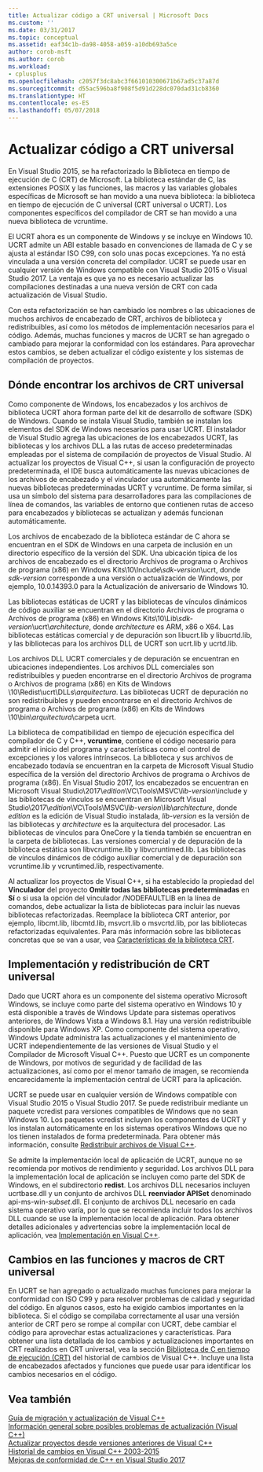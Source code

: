 ```yaml
---
title: Actualizar código a CRT universal | Microsoft Docs
ms.custom: ''
ms.date: 03/31/2017
ms.topic: conceptual
ms.assetid: eaf34c1b-da98-4058-a059-a10db693a5ce
author: corob-msft
ms.author: corob
ms.workload:
- cplusplus
ms.openlocfilehash: c2057f3dc8abc3f661010300671b67ad5c37a87d
ms.sourcegitcommit: d55ac596ba8f908f5d91d228dc070dad31cb8360
ms.translationtype: HT
ms.contentlocale: es-ES
ms.lasthandoff: 05/07/2018
---
```

# <a name="upgrade-your-code-to-the-universal-crt"></a>Actualizar código a CRT universal

En Visual Studio 2015, se ha refactorizado la Biblioteca en tiempo de ejecución de C (CRT) de Microsoft. La biblioteca estándar de C, las extensiones POSIX y las funciones, las macros y las variables globales específicas de Microsoft se han movido a una nueva biblioteca: la biblioteca en tiempo de ejecución de C universal (CRT universal o UCRT). Los componentes específicos del compilador de CRT se han movido a una nueva biblioteca de vcruntime.  
  
El UCRT ahora es un componente de Windows y se incluye en Windows 10. UCRT admite un ABI estable basado en convenciones de llamada de C y se ajusta al estándar ISO C99, con solo unas pocas excepciones. Ya no está vinculada a una versión concreta del compilador. UCRT se puede usar en cualquier versión de Windows compatible con Visual Studio 2015 o Visual Studio 2017. La ventaja es que ya no es necesario actualizar las compilaciones destinadas a una nueva versión de CRT con cada actualización de Visual Studio.  
  
Con esta refactorización se han cambiado los nombres o las ubicaciones de muchos archivos de encabezado de CRT, archivos de biblioteca y redistribuibles, así como los métodos de implementación necesarios para el código. Además, muchas funciones y macros de UCRT se han agregado o cambiado para mejorar la conformidad con los estándares. Para aprovechar estos cambios, se deben actualizar el código existente y los sistemas de compilación de proyectos.  
  
## <a name="where-to-find-the-universal-crt-files"></a>Dónde encontrar los archivos de CRT universal

Como componente de Windows, los encabezados y los archivos de biblioteca UCRT ahora forman parte del kit de desarrollo de software (SDK) de Windows. Cuando se instala Visual Studio, también se instalan los elementos del SDK de Windows necesarios para usar UCRT. El instalador de Visual Studio agrega las ubicaciones de los encabezados UCRT, las bibliotecas y los archivos DLL a las rutas de acceso predeterminadas empleadas por el sistema de compilación de proyectos de Visual Studio. Al actualizar los proyectos de Visual C++, si usan la configuración de proyecto predeterminada, el IDE busca automáticamente las nuevas ubicaciones de los archivos de encabezado y el vinculador usa automáticamente las nuevas bibliotecas predeterminadas UCRT y vcruntime. De forma similar, si usa un símbolo del sistema para desarrolladores para las compilaciones de línea de comandos, las variables de entorno que contienen rutas de acceso para encabezados y bibliotecas se actualizan y además funcionan automáticamente.  
  
Los archivos de encabezado de la biblioteca estándar de C ahora se encuentran en el SDK de Windows en una carpeta de inclusión en un directorio específico de la versión del SDK. Una ubicación típica de los archivos de encabezado es el directorio Archivos de programa o Archivos de programa (x86) en Windows Kits\\10\\Include\\_sdk-version_\\ucrt, donde _sdk-version_ corresponde a una versión o actualización de Windows, por ejemplo, 10.0.14393.0 para la Actualización de aniversario de Windows 10.   
  
Las bibliotecas estáticas de UCRT y las bibliotecas de vínculos dinámicos de código auxiliar se encuentran en el directorio Archivos de programa o Archivos de programa (x86) en Windows Kits\\10\\Lib\\_sdk-version_\\ucrt\\_architecture_, donde _architecture_ es ARM, x86 o X64. Las bibliotecas estáticas comercial y de depuración son libucrt.lib y libucrtd.lib, y las bibliotecas para los archivos DLL de UCRT son ucrt.lib y ucrtd.lib.  
  
Los archivos DLL UCRT comerciales y de depuración se encuentran en ubicaciones independientes. Los archivos DLL comerciales son redistribuibles y pueden encontrarse en el directorio Archivos de programa o Archivos de programa (x86) en Kits de Windows \\10\\Redist\\ucrt\\DLLs\\_arquitectura_\. Las bibliotecas UCRT de depuración no son redistribuibles y pueden encontrarse en el directorio Archivos de programa o Archivos de programa (x86) en Kits de Windows \\10\\bin\\_arquitectura_\\carpeta ucrt.   

La biblioteca de compatibilidad en tiempo de ejecución específica del compilador de C y C++, **vcruntime**, contiene el código necesario para admitir el inicio del programa y características como el control de excepciones y los valores intrínsecos. La biblioteca y sus archivos de encabezado todavía se encuentran en la carpeta de Microsoft Visual Studio específica de la versión del directorio Archivos de programa o Archivos de programa (x86). En Visual Studio 2017, los encabezados se encuentran en Microsoft Visual Studio\\2017\\_edition_\\VC\\Tools\\MSVC\\_lib-version_\\include y las bibliotecas de vínculos se encuentran en Microsoft Visual Studio\\2017\\_edition_\\VC\\Tools\\MSVC\\_lib-version_\\lib\\_architecture_, donde _edition_ es la edición de Visual Studio instalada, _lib-version_ es la versión de las bibliotecas y _architecture_ es la arquitectura del procesador. Las bibliotecas de vínculos para OneCore y la tienda también se encuentran en la carpeta de bibliotecas. Las versiones comercial y de depuración de la biblioteca estática son libvcruntime.lib y libvcruntimed.lib. Las bibliotecas de vínculos dinámicos de código auxiliar comercial y de depuración son vcruntime.lib y vcruntimed.lib, respectivamente.  
  
Al actualizar los proyectos de Visual C++, si ha establecido la propiedad del **Vinculador** del proyecto **Omitir todas las bibliotecas predeterminadas** en **Sí** o si usa la opción del vinculador /NODEFAULTLIB en la línea de comandos, debe actualizar la lista de bibliotecas para incluir las nuevas bibliotecas refactorizadas. Reemplace la biblioteca CRT anterior, por ejemplo, libcmt.lib, libcmtd.lib, msvcrt.lib o msvcrtd.lib, por las bibliotecas refactorizadas equivalentes. Para más información sobre las bibliotecas concretas que se van a usar, vea [Características de la biblioteca CRT](../c-runtime-library/crt-library-features.md).  
  
## <a name="deployment-and-redistribution-of-the-universal-crt"></a>Implementación y redistribución de CRT universal
  
Dado que UCRT ahora es un componente del sistema operativo Microsoft Windows, se incluye como parte del sistema operativo en Windows 10 y está disponible a través de Windows Update para sistemas operativos anteriores, de Windows Vista a Windows 8.1. Hay una versión redistribuible disponible para Windows XP. Como componente del sistema operativo, Windows Update administra las actualizaciones y el mantenimiento de UCRT independientemente de las versiones de Visual Studio y el Compilador de Microsoft Visual C++. Puesto que UCRT es un componente de Windows, por motivos de seguridad y de facilidad de las actualizaciones, así como por el menor tamaño de imagen, se recomienda encarecidamente la implementación central de UCRT para la aplicación.  
  
UCRT se puede usar en cualquier versión de Windows compatible con Visual Studio 2015 o Visual Studio 2017. Se puede redistribuir mediante un paquete vcredist para versiones compatibles de Windows que no sean Windows 10. Los paquetes vcredist incluyen los componentes de UCRT y los instalan automáticamente en los sistemas operativos Windows que no los tienen instalados de forma predeterminada. Para obtener más información, consulte [Redistribuir archivos de Visual C++](../ide/redistributing-visual-cpp-files.md).  
  
Se admite la implementación local de aplicación de UCRT, aunque no se recomienda por motivos de rendimiento y seguridad. Los archivos DLL para la implementación local de aplicación se incluyen como parte del SDK de Windows, en el subdirectorio **redist**. Los archivos DLL necesarios incluyen ucrtbase.dll y un conjunto de archivos DLL **reenviador APISet** denominado api-ms-win-_subset_.dll. El conjunto de archivos DLL necesario en cada sistema operativo varía, por lo que se recomienda incluir todos los archivos DLL cuando se use la implementación local de aplicación. Para obtener detalles adicionales y advertencias sobre la implementación local de aplicación, vea [Implementación en Visual C++](../ide/deployment-in-visual-cpp.md).  
  
## <a name="changes-to-the-universal-crt-functions-and-macros"></a>Cambios en las funciones y macros de CRT universal  

En UCRT se han agregado o actualizado muchas funciones para mejorar la conformidad con ISO C99 y para resolver problemas de calidad y seguridad del código. En algunos casos, esto ha exigido cambios importantes en la biblioteca. Si el código se compilaba correctamente al usar una versión anterior de CRT pero se rompe al compilar con UCRT, debe cambiar el código para aprovechar estas actualizaciones y características. Para obtener una lista detallada de los cambios y actualizaciones importantes en CRT realizados en CRT universal, vea la sección [Biblioteca de C en tiempo de ejecución (CRT)](visual-cpp-change-history-2003-2015.md#BK_CRT) del historial de cambios de Visual C++. Incluye una lista de encabezados afectados y funciones que puede usar para identificar los cambios necesarios en el código.  
  
## <a name="see-also"></a>Vea también  

[Guía de migración y actualización de Visual C++](visual-cpp-porting-and-upgrading-guide.md)  
[Información general sobre posibles problemas de actualización (Visual C++)](overview-of-potential-upgrade-issues-visual-cpp.md)  
[Actualizar proyectos desde versiones anteriores de Visual C++](upgrading-projects-from-earlier-versions-of-visual-cpp.md)  
[Historial de cambios en Visual C++ 2003-2015](visual-cpp-change-history-2003-2015.md)  
[Mejoras de conformidad de C++ en Visual Studio 2017](../cpp-conformance-improvements-2017.md)  
